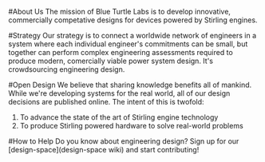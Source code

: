 #About Us
The mission of Blue Turtle Labs is to develop innovative, commercially
competative designs for devices powered by Stirling engines. 

#Strategy
Our strategy is to connect a worldwide network of engineers in a system where
each individual engineer's commitments can be small, but together can perform 
complex engineering assessments required to produce modern, comercially viable
power system design. It's crowdsourcing engineering design.

#Open Design
We believe that sharing knowledge benefits all of mankind. While we're
developing systems for the real world, all of our design decisions are published
online. The intent of this is twofold:
1. To advance the state of the art of Stirling engine technology
2. To produce Stirling powered hardware to solve real-world problems

#How to Help
Do you know about engineering design? Sign up for our
[design-space](design-space wiki) and start contributing!
